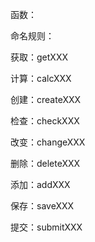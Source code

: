 函数：

命名规则：

获取：getXXX

计算：calcXXX

创建：createXXX

检查：checkXXX

改变：changeXXX

删除：deleteXXX

添加：addXXX

保存：saveXXX

提交：submitXXX